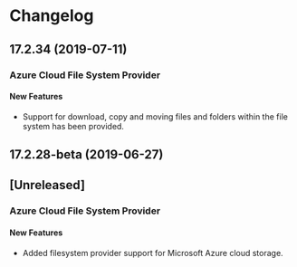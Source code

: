 # Changelog

## 17.2.34 (2019-07-11)

### Azure Cloud File System Provider

#### New Features

- Support for download, copy and moving files and folders within the file system has been provided.

## 17.2.28-beta (2019-06-27)

## [Unreleased]

### Azure Cloud File System Provider

#### New Features

- Added filesystem provider support for Microsoft Azure cloud  storage.
